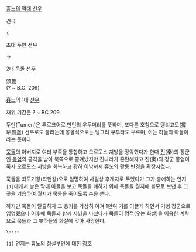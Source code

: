[흉노의 역대 선우](%ED%9D%89%EB%85%B8#s-9.md)

건국

←

초대 두만 선우

→

2대 [묵돌](%EB%AC%B5%EB%8F%8C.md) 선우

  
頭曼  
(? ~ B.C. 209)

[흉노](%ED%9D%89%EB%85%B8.md)의 1대 [선우](%EC%84%A0%EC%9A%B0.md)

재위 기간은 ? ~ BC 209  

두만(Tumen)은 투르크어로 만인의 우두머리를 뜻하며, 또다른 호칭으로 탱리고도(撐犁孤塗) 선우로도 불리는데 몽골식으로는 텡그리 쿠투라도
부르며, 이는 하늘의 아들이라는 뜻이다.  

[묵돌](%EB%AC%B5%EB%8F%8C.md)의 아버지로 여러 부족을 통합하고 오르도스 지방을 장악했다가 한때
[진](%EC%A7%84.md)(秦)의 장군인 [몽염](%EB%AA%BD%EC%97%BC.md)의 공격을 받아 북쪽으로 쫒겨났지만
진나라가 혼란해지고 진(秦)의 장군 몽염이 죽자 오르도스 지방을 회복하고 황하 이남까지 흉노의 활동 반경을 확장시켰다.

묵돌을 좌도기왕(좌현왕)으로 임명하여 사실상 후계자로 두었다가 그가 총애하는 연지`[1]`에게서 낳은 막내 아들을 보고 묵돌을 폐하기 위해
묵돌을 월지에 볼모로 보낸 후 그 곳을 기습하여 월지가 묵돌을 죽이도록 손을 쓴다.

하지만 묵돌이 탈출하자 그 용기를 가상히 여겨 1만여 기를 이끌게 하면서 기병 장군으로 임명했으나 이후에 묵돌과 함께 사냥을 나섰다가 묵돌이
명적(우는 화살)을 이용한 계략으로 묵돌과 그 부하들의 화살에 맞아 사망한다.  

`\----`

`[1]` 연지는 흉노의 정실부인에 대한 칭호

